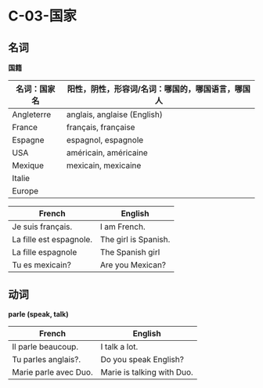 ﻿# C-03-国家

## 名词

**国籍**

名词：国家名 | 阳性，阴性，形容词/名词：哪国的，哪国语言，哪国人
---- | ----
Angleterre | anglais, anglaise (English)
France | français, française
Espagne | espagnol, espagnole
USA | américain, américaine
Mexique | mexicain, mexicaine
Italie | 
Europe | 

French | English
---- | ----
Je suis français. | I am French.
La fille est espagnole. | The girl is Spanish.
La fille espagnole | The Spanish girl
Tu es mexicain? | Are you Mexican?

## 动词

**parle (speak, talk)**

French | English
---- | ----
Il parle beaucoup. | I talk a lot.
Tu parles anglais?. | Do you speak English?
Marie parle avec Duo. | Marie is talking with Duo.



